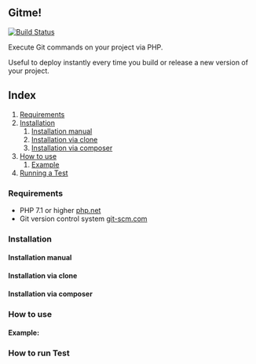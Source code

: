 ## Gitme!
[![Build Status](https://travis-ci.org/philbone/gitme.svg)](https://travis-ci.org/philbone/gitme)

Execute Git commands on your project via PHP.

Useful to deploy instantly every time you build or release a new version of your project.

## Index 
 1. [Requirements](#requirements)
 1. [Installation](#installation)
    1. [Installation manual](#installation-manual)
    1. [Installation via clone](#installation-via-clone)
    1. [Installation via composer](#installation-via-composer)
 1. [How to use](#how-to-use)
    1. [Example](#example-)
 1. [Running a Test](#how-to-run-test)

### Requirements 
  * PHP 7.1 or higher [php.net](http://php.net/downloads.php)
  * Git version control system [git-scm.com](https://git-scm.com/)

### Installation 

#### Installation manual

#### Installation via clone

#### Installation via composer

### How to use 

#### Example: 

### How to run Test
